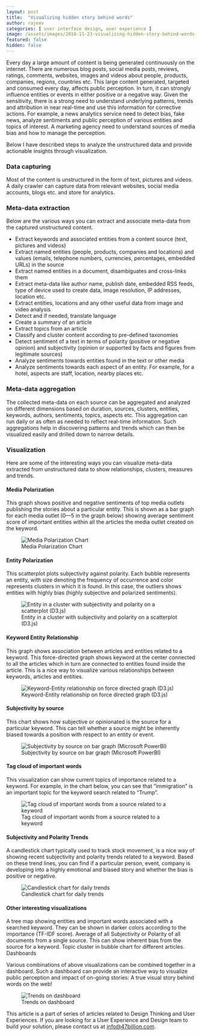 ```yaml
---
layout: post
title:  "Visualizing hidden story behind words"
author: rajeev
categories: [ user interface design, user experience ]
image: /assets/images/2018-11-23-visualizing-hidden-story-behind-words-1.png
featured: false
hidden: false
---
```

Every day a large amount of content is being generated continuously on the internet. There are numerous blog posts, social media posts, reviews, ratings, comments, websites, images and videos about people, products, companies, regions, countries etc. This large content generated, targeted and consumed every day, affects public perception. In turn, it can strongly influence entities or events in either positive or a negative way. Given the sensitivity, there is a strong need to understand underlying patterns, trends and attribution in near real-time and use this information for corrective actions. For example, a news analytics service need to detect bias, fake news, analyze sentiments and public perception of various entities and topics of interest. A marketing agency need to understand sources of media bias and how to manage the perception.

Below I have described steps to analyze the unstructured data and provide actionable insights through visualization.

### Data capturing
Most of the content is unstructured in the form of text, pictures and videos. A daily crawler can capture data from relevant websites, social media accounts, blogs etc. and store for analytics.

### Meta-data extraction
Below are the various ways you can extract and associate meta-data from the captured unstructured content.

* Extract keywords and associated entities from a content source (text, pictures and videos)
* Extract named entities (people, products, companies and locations) and values (emails, telephone numbers, currencies, percentages, embedded URLs) in the source
* Extract named entities in a document, disambiguates and cross-links them
* Extract meta-data like author name, publish date, embedded RSS feeds, type of device used to create data, image resolution, IP addresses, location etc.
* Extract entities, locations and any other useful data from image and video analysis
* Detect and if needed, translate language
* Create a summary of an article
* Extract topics from an article
* Classify and cluster content according to pre-defined taxonomies
* Detect sentiment of a text in terms of polarity (positive or negative opinion) and subjectivity (opinion or supported by facts and figures from legitimate sources)
* Analyze sentiments towards entities found in the text or other media
* Analyze sentiments towards each aspect of an entity. For example, for a hotel, aspects are staff, location, nearby places etc.
### Meta-data aggregation
The collected meta-data on each source can be aggregated and analyzed on different dimensions based on duration, sources, clusters, entities, keywords, authors, sentiments, topics, aspects etc. This aggregation can run daily or as often as needed to reflect real-time information. Such aggregations help in discovering patterns and trends which can then be visualized easily and drilled down to narrow details.

### Visualization
Here are some of the interesting ways you can visualize meta-data extracted from unstructured data to show relationships, clusters, measures and trends.

#### Media Polarization
This graph shows positive and negative sentiments of top media outlets publishing the stories about a particular entity. This is shown as a bar graph for each media outlet (0—5 in the graph below) showing average sentiment score of important entities within all the articles the media outlet created on the keyword.
<figure>
  <img src="{{site.url}}/assets/images/2018-11-23-visualizing-hidden-story-behind-words-2.jpeg" alt="Media Polarization Chart"/>
  <figcaption>Media Polarization Chart</figcaption>
</figure>

#### Entity Polarization
This scatterplot plots subjectivity against polarity. Each bubble represents an entity, with size denoting the frequency of occurrence and color represents clusters in which it is found. In this case, the outliers shows entities with highly bias (highly subjective and polarized sentiments).

<figure>
  <img src="{{site.url}}/assets/images/2018-11-23-visualizing-hidden-story-behind-words-3.jpeg" alt="Entity in a cluster with subjectivity and polarity on a scatterplot (D3.js)"/>
  <figcaption>Entity in a cluster with subjectivity and polarity on a scatterplot (D3.js)</figcaption>
</figure>

#### Keyword Entity Relationship
This graph shows association between articles and entities related to a keyword. This force-directed graph shows keyword at the center connected to all the articles which in turn are connected to entities found inside the article. This is a nice way to visualize various relationships between keywords, articles and entities.

<figure>
  <img src="{{site.url}}/assets/images/2018-11-23-visualizing-hidden-story-behind-words-4.jpeg" alt="Keyword-Entity relationship on force directed graph (D3.js)"/>
  <figcaption>Keyword-Entity relationship on force directed graph (D3.js)</figcaption>
</figure>

#### Subjectivity by source

This chart shows how subjective or opinionated is the source for a particular keyword. This can tell whether a source might be inherently biased towards a position with respect to an entity or event.

<figure>
  <img src="{{site.url}}/assets/images/2018-11-23-visualizing-hidden-story-behind-words-5.png" alt="Subjectivity by source on bar graph (Microsoft PowerBI)"/>
  <figcaption>Subjectivity by source on bar graph (Microsoft PowerBI)</figcaption>
</figure>

#### Tag cloud of important words

This visualization can show current topics of importance related to a keyword. For example, in the chart below, you can see that “immigration” is an important topic for the keyword search related to “Trump”.

<figure>
  <img src="{{site.url}}/assets/images/2018-11-23-visualizing-hidden-story-behind-words-1.png" alt="Tag cloud of important words from a source related to a keyword"/>
  <figcaption>Tag cloud of important words from a source related to a keyword</figcaption>
</figure>

#### Subjectivity and Polarity Trends

A candlestick chart typically used to track stock movement, is a nice way of showing recent subjectivity and polarity trends related to a keyword. Based on these trend lines, you can find if a particular person, event, company is developing into a highly emotional and biased story and whether the bias is positive or negative.

<figure>
  <img src="{{site.url}}/assets/images/2018-11-23-visualizing-hidden-story-behind-words-6.jpeg" alt="Candlestick chart for daily trends"/>
  <figcaption>Candlestick chart for daily trends</figcaption>
</figure>

#### Other interesting visualizations

A tree map showing entities and important words associated with a searched keyword. They can be shown in darker colors according to the importance (TF-IDF score).
Average of all Subjectivity or Polarity of all documents from a single source. This can show inherent bias from the source for a keyword.
Topic cluster in bubble chart for different articles.
Dashboards

Various combinations of above visualizations can be combined together in a dashboard. Such a dashboard can provide an interactive way to visualize public perception and impact of on-going stories: A true visual story behind words on the web!

<figure>
  <img src="{{site.url}}/assets/images/2018-11-23-visualizing-hidden-story-behind-words-7.png" alt="Trends on dashboard"/>
  <figcaption>Trends on dashboard</figcaption>
</figure>

This article is a part of series of articles related to Design Thinking and User Experiences. If you are looking for a User Experience and Design team to build your solution, please contact us at info@47billion.com.
